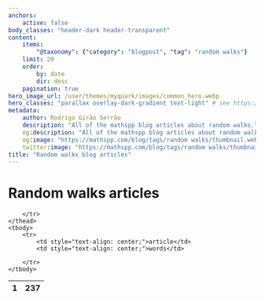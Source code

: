 ```yaml
---
anchors:
    active: false
body_classes: "header-dark header-transparent"
content:
    items:
        "@taxonomy": {"category": "blogpost", "tag": "random walks"}
    limit: 20
    order:
        by: date
        dir: desc
    pagination: true
hero_image_url: /user/themes/myquark/images/common_hero.webp
hero_classes: "parallax overlay-dark-gradient text-light" # see https://demo.getgrav.org/blog-skeleton/blog/hero-classes
metadata:
    author: Rodrigo Girão Serrão
    description: "All of the mathspp blog articles about random walks."
    og:description: "All of the mathspp blog articles about random walks."
    og:image: "https://mathspp.com/blog/tags/random walks/thumbnail.webp"
    twitter:image: "https://mathspp.com/blog/tags/random walks/thumbnail.webp"
title: "Random walks blog articles"
---
```


# Random walks articles


<table class="stats-table">
    <thead>
        <tr>
            <th style="text-align: center;">1</th>
            <th style="text-align: center;">237</th>
            
        </tr>
    </thead>
    <tbody>
        <tr>
            <td style="text-align: center;">article</td>
            <td style="text-align: center;">words</td>
            
        </tr>
    </tbody>
</table>